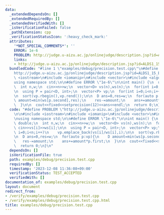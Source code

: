 ```yaml
---
data:
  _extendedDependsOn: []
  _extendedRequiredBy: []
  _extendedVerifiedWith: []
  _isVerificationFailed: false
  _pathExtension: cpp
  _verificationStatusIcon: ':heavy_check_mark:'
  attributes:
    '*NOT_SPECIAL_COMMENTS*': ''
    ERROR: 1e-6
    PROBLEM: http://judge.u-aizu.ac.jp/onlinejudge/description.jsp?id=ALDS1_15_B
    links:
    - http://judge.u-aizu.ac.jp/onlinejudge/description.jsp?id=ALDS1_15_B
  bundledCode: "#line 1 \"examples/debug/precision.test.cpp\"\n#define PROBLEM \"\
    http://judge.u-aizu.ac.jp/onlinejudge/description.jsp?id=ALDS1_15_B\"\n\n#include\
    \ <iostream>\n#include <iomanip>\n#include <vector>\n#include <algorithm>\n\n\
    using namespace std;\n\n#define ERROR \"1e-6\"\n\nint main() {\n  using D = double;\n\
    \  int n,w;\n  cin>>n>>w;\n  vector<D> vs(n),ws(n);\n  for(int i=0;i<n;i++) cin>>vs[i]>>ws[i];\n\
    \n  using P = pair<D, int>;\n  vector<P> vp;\n  for(int i=0;i<n;i++)\n    vp.emplace_back(vs[i]/ws[i],i);\n\
    \n  sort(vp.rbegin(),vp.rend());\n\n  D ans=0,res=w;\n  for(auto p:vp){\n    D\
    \ amount=min(ws[p.second],res);\n    res-=amount;\n    ans+=amount*p.first;\n\
    \  }\n\n  cout<<fixed<<setprecision(12)<<ans<<endl;\n  return 0;\n}\n"
  code: "#define PROBLEM \"http://judge.u-aizu.ac.jp/onlinejudge/description.jsp?id=ALDS1_15_B\"\
    \n\n#include <iostream>\n#include <iomanip>\n#include <vector>\n#include <algorithm>\n\
    \nusing namespace std;\n\n#define ERROR \"1e-6\"\n\nint main() {\n  using D =\
    \ double;\n  int n,w;\n  cin>>n>>w;\n  vector<D> vs(n),ws(n);\n  for(int i=0;i<n;i++)\
    \ cin>>vs[i]>>ws[i];\n\n  using P = pair<D, int>;\n  vector<P> vp;\n  for(int\
    \ i=0;i<n;i++)\n    vp.emplace_back(vs[i]/ws[i],i);\n\n  sort(vp.rbegin(),vp.rend());\n\
    \n  D ans=0,res=w;\n  for(auto p:vp){\n    D amount=min(ws[p.second],res);\n \
    \   res-=amount;\n    ans+=amount*p.first;\n  }\n\n  cout<<fixed<<setprecision(12)<<ans<<endl;\n\
    \  return 0;\n}\n"
  dependsOn: []
  isVerificationFile: true
  path: examples/debug/precision.test.cpp
  requiredBy: []
  timestamp: '2023-12-08 11:36:08+09:00'
  verificationStatus: TEST_ACCEPTED
  verifiedWith: []
documentation_of: examples/debug/precision.test.cpp
layout: document
redirect_from:
- /verify/examples/debug/precision.test.cpp
- /verify/examples/debug/precision.test.cpp.html
title: examples/debug/precision.test.cpp
---
```

